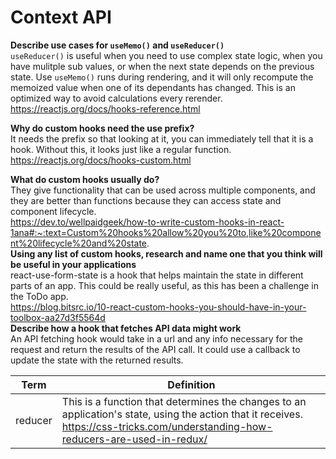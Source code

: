 # Context API

__Describe use cases for `useMemo()` and `useReducer()`__  
`useReducer()` is useful when you need to use complex state logic, when you have mulitple sub values, or when the next state depends on the previous state.  Use `useMemo()` runs during rendering, and it will only recompute the memoized value when one of its dependants has changed. This is an optimized way to avoid calculations every rerender.  
https://reactjs.org/docs/hooks-reference.html  
  
__Why do custom hooks need the use prefix?__   
It needs the prefix so that looking at it, you can immediately tell that it is a hook. Without this, it looks just like a regular function.  
https://reactjs.org/docs/hooks-custom.html  

__What do custom hooks usually do?__   
They give functionality that can be used across multiple components, and they are better than functions because they can access state and component lifecycle.  
https://dev.to/wellpaidgeek/how-to-write-custom-hooks-in-react-1ana#:~:text=Custom%20hooks%20allow%20you%20to,like%20component%20lifecycle%20and%20state.  
__Using any list of custom hooks, research and name one that you think will be useful in your applications__   
react-use-form-state is a hook that helps maintain the state in different parts of an app. This could be really useful, as this has been a challenge in the ToDo app.  
https://blog.bitsrc.io/10-react-custom-hooks-you-should-have-in-your-toolbox-aa27d3f5564d  
__Describe how a hook that fetches API data might work__  
An API fetching hook would take in a url and any info necessary for the request and return the results of the API call. It could use a callback to update the state with the returned results.  


|Term | Definition |  
|---|---|
| reducer |  This is a function that determines the changes to an application's state, using the action that it receives.  https://css-tricks.com/understanding-how-reducers-are-used-in-redux/|
